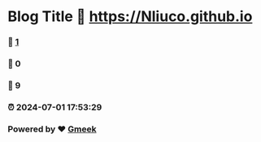 # Blog Title :link: https://Nliuco.github.io 
### :page_facing_up: [1](https://Nliuco.github.io/tag.html) 
### :speech_balloon: 0 
### :hibiscus: 9 
### :alarm_clock: 2024-07-01 17:53:29 
### Powered by :heart: [Gmeek](https://github.com/Meekdai/Gmeek)
